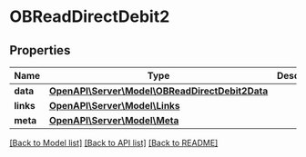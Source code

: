 # OBReadDirectDebit2

## Properties
Name | Type | Description | Notes
------------ | ------------- | ------------- | -------------
**data** | [**OpenAPI\Server\Model\OBReadDirectDebit2Data**](OBReadDirectDebit2Data.md) |  | 
**links** | [**OpenAPI\Server\Model\Links**](Links.md) |  | [optional] 
**meta** | [**OpenAPI\Server\Model\Meta**](Meta.md) |  | [optional] 

[[Back to Model list]](../README.md#documentation-for-models) [[Back to API list]](../README.md#documentation-for-api-endpoints) [[Back to README]](../README.md)


